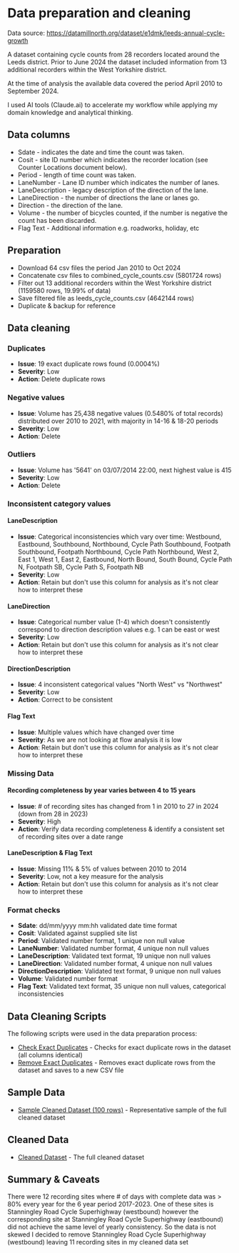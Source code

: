 # Data preparation and cleaning
  
Data source: https://datamillnorth.org/dataset/e1dmk/leeds-annual-cycle-growth

A dataset containing cycle counts from 28 recorders located around the Leeds district. Prior to June 2024 the dataset included information from 13 additional recorders within the West Yorkshire district.

At the time of analysis the available data covered the period April 2010 to September 2024.

I used AI tools (Claude.ai) to accelerate my workflow while applying my domain knowledge and analytical thinking.

## Data columns

- Sdate - indicates the date and time the count was taken.
- Cosit - site ID number which indicates the recorder location (see Counter Locations document below).
- Period - length of time count was taken.
- LaneNumber - Lane ID number which indicates the number of lanes.
- LaneDescription - legacy description of the direction of the lane.
- LaneDirection - the number of directions the lane or lanes go.
- Direction - the direction of the lane.
- Volume - the number of bicycles counted, if the number is negative the count has been discarded.
- Flag Text - Additional information e.g. roadworks, holiday, etc

## Preparation

- Download 64 csv files the period Jan 2010 to Oct 2024
- Concatenate csv files to combined_cycle_counts.csv (5801724 rows)
- Filter out 13 additional recorders within the West Yorkshire district (1159580 rows, 19.99% of data)
- Save filtered file as leeds_cycle_counts.csv (4642144 rows)
- Duplicate & backup for reference

## Data cleaning
### Duplicates
- **Issue**: 19 exact duplicate rows found (0.0004%)
- **Severity**: Low
- **Action**: Delete duplicate rows
  
### Negative values
- **Issue**: Volume has 25,438 negative values (0.5480% of total records) distributed over 2010 to 2021, with majority in 14-16 & 18-20 periods
- **Severity**: Low
- **Action**: Delete

### Outliers
- **Issue**: Volume has '5641' on 03/07/2014 22:00, next highest value is 415
- **Severity**: Low
- **Action**: Delete

### Inconsistent category values
#### LaneDescription 
- **Issue**: Categorical inconsistencies which vary over time: Westbound, Eastbound, Southbound, Northbound, Cycle Path Southbound, Footpath Southbound, Footpath Northbound, Cycle Path Northbound, West 2, East 1, West 1, East 2, Eastbound, North Bound, South Bound, Cycle Path N, Footpath SB, Cycle Path S, Footpath NB 
- **Severity**: Low
- **Action**: Retain but don't use this column for analysis as it's not clear how to interpret these
    
#### LaneDirection
- **Issue**: Categorical number value (1-4) which doesn't consistently correspond to direction description values e.g. 1 can be east or west
- **Severity**: Low
- **Action**: Retain but don't use this column for analysis as it's not clear how to interpret these

#### DirectionDescription
- **Issue**: 4 inconsistent categorical values "North West" vs "Northwest"
- **Severity**: Low
- **Action**: Correct to be consistent 

#### Flag Text
- **Issue**: Multiple values which have changed over time
- **Severity**: As we are not looking at flow analysis it is low
- **Action**: Retain but don't use this column for analysis as it's not clear how to interpret these

### Missing Data
#### Recording completeness by year varies between 4 to 15 years 
- **Issue**: # of recording sites has changed from 1 in 2010 to 27 in 2024 (down from 28 in 2023)
- **Severity**: High
- **Action**: Verify data recording completeness & identify a consistent set of recording sites over a date range

#### LaneDescription & Flag Text
- **Issue**: Missing 11% & 5% of values between 2010 to 2014
- **Severity**: Low, not a key measure for the analysis
- **Action**: Retain but don't use this column for analysis as it's not clear how to interpret these 

### Format checks 
- **Sdate**: dd/mm/yyyy mm:hh validated date time format
- **Cosit**: Validated against supplied site list
- **Period**: Validated number format, 1 unique non null value
- **LaneNumber**: Validated number format, 4 unique non null values
- **LaneDescription**: Validated text format, 19 unique non null values
- **LaneDirection**: Validated number format, 4 unique non null values
- **DirectionDescription**: Validated text format, 9 unique non null values
- **Volume**: Validated number format
- **Flag Text**: Validated text format, 35 unique non null values, categorical inconsistencies

## Data Cleaning Scripts

The following scripts were used in the data preparation process:

- [Check Exact Duplicates](../data-cleaning/cleaning-scripts/check_exact_duplicates.py) - Checks for exact duplicate rows in the dataset (all columns identical)
- [Remove Exact Duplicates](../data-cleaning/cleaning-scripts/remove_exact_duplicates.py) - Removes exact duplicate rows from the dataset and saves to a new CSV file

## Sample Data

- [Sample Cleaned Dataset (100 rows)]() - Representative sample of the full cleaned dataset

## Cleaned Data

- [Cleaned Dataset](../data/leeds_cycle_counts_cleaned.csv) - The full cleaned dataset

## Summary & Caveats

There were 12 recording sites where # of days with complete data was > 80% every year for the 6 year period 2017-2023. One of these sites is Stanningley Road Cycle Superhighway (westbound) however the corresponding site at Stanningley Road Cycle Superhighway (eastbound) did not achieve the same level of yearly consistency. So the data is not skewed I decided to remove Stanningley Road Cycle Superhighway (westbound) leaving 11 recording sites in my cleaned data set
